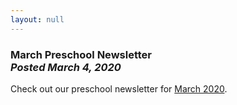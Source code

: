 ```yaml
---
layout: null
---
```


<h3 class="ui header">
  March Preschool Newsletter
  <div class="sub header">
    <i>Posted March 4, 2020</i>
  </div>
</h3>

Check out our preschool newsletter for
<a href="{{ site.baseurl }}/assets/newsletters/2019-2020/COH_March_2020_Newsletter.pdf">March 2020</a>.
